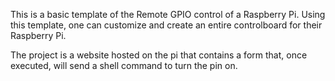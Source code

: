 This is a basic template of the Remote GPIO control
of a Raspberry Pi. Using this template, one can customize
and create an entire controlboard for their Raspberry Pi.
 
The project is a website hosted on the pi that contains a 
form that, once executed, will send a shell command to turn
the pin on.
